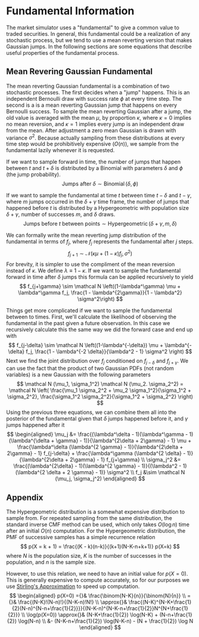 Fundamental Information
=======================

The market simulator uses a "fundamental" to give a common value to traded
securities. In general, this fundamental could be a realization of any
stochastic process, but we tend to use a mean reverting version that makes
Gaussian jumps. In the following sections are some equations that describe
useful properties of the fundamental process.

Mean Revering Gaussian Fundamental
----------------------------------

The mean reverting Gaussian fundamental is a combination of two stochastic
processes. The first decides when a "jump" happens. This is an independent
Bernoulli draw with success rate $\phi$ at every time step. The second is a is
a mean reverting Gaussian jump that happens on every Bernoulli success. To
sample the mean reverting Gaussian after a jump, the old value is averaged with
the mean $\mu$, by proportion $\kappa$, where $\kappa = 0$ implies no mean
reversion, and $\kappa = 1$ implies every jump is an independent draw from the
mean. After adjustment a zero mean Gaussian is drawn with variance $\sigma^2$.
Because actually sampling from these distributions at every time step would be
prohibitively expensive ($O(n)$), we sample from the fundamental lazily
whenever it is requested.

If we want to sample forward in time, the number of jumps that happen between
$t$ and $t+\delta$ is distributed by a Binomial with parameters $\delta$ and
$\phi$ (the jump probability).
$$ \text{Jumps after $\delta$} \sim \operatorname{Binomial}(\delta, \phi) $$

If we want to sample the fundamental at time $t$ between time $t-\delta$ and
$t-\gamma$, where $m$ jumps occurred in the $\delta + \gamma$ time frame,  the
number of jumps that happened before $t$ is distributed by a Hypergeometric
with population size $\delta + \gamma$, number of successes $m$, and $\delta$
draws.
$$ \text{Jumps before $t$ between points} \sim \operatorname{Hypergeometric}(\delta + \gamma, m, \delta) $$


We can formally write the mean reverting jump distribution of the fundamental
in terms of $f_j$, where $f_j$ represents the fundamental after $j$ steps.
$$ f_{j+1} \sim \mathcal N (\kappa \mu + (1-\kappa) f_j, \sigma^2) $$
For brevity, it is simpler to use the compliment of the mean reversion instead
of $\kappa$. We define $\lambda \equiv 1 - \kappa$. If we want to sample the
fundamental forward in time after $\delta$ jumps this formula can be applied
recursively to yield
$$ f_{j+\gamma} \sim \mathcal N \left((1-\lambda^\gamma) \mu + \lambda^\gamma f_j, \frac{1 - \lambda^{2\gamma}}{1 - \lambda^2} \sigma^2\right) $$

Things get more complicated if we want to sample the fundamental between to
times. First, we'll calculate the likelihood of observing the fundamental in
the past given a future observation. In this case we recursively calculate this
the same way we did the forward case and end up with
$$ f_{j-\delta} \sim \mathcal N \left((1-\lambda^{-\delta}) \mu + \lambda^{-\delta} f_j, \frac{1 - \lambda^{-2 \delta}}{\lambda^2 - 1} \sigma^2 \right) $$
Next we find the joint distribution over $f_j$ conditioned on $f_{j-\delta}$
and $f_{j+\gamma}$. We can use the fact that the product of two Gaussian PDFs
(not random variables) is a new Gaussian with the following parameters
$$ \mathcal N (\mu_1, \sigma_1^2) \mathcal N (\mu_2. \sigma_2^2) = \mathcal N \left( \frac{\mu_1 \sigma_2^2 + \mu_2 \sigma_1^2}{\sigma_1^2 + \sigma_2^2}, \frac{\sigma_1^2 \sigma_2^2}{\sigma_1^2 + \sigma_2^2} \right) $$
Using the previous three equations, we can combine them all into the posterior of the fundamental given that $\delta$ jumps happened before it, and $\gamma$ jumps happened after it
$$ \begin{aligned}
\mu_j &= \frac{(\lambda^\delta - 1)(\lambda^\gamma - 1)(\lambda^{\delta + \gamma} - 1)}{\lambda^{2\delta + 2\gamma} - 1} \mu + \frac{\lambda^\delta (\lambda^{2 \gamma} - 1)}{\lambda^{2\delta + 2\gamma} - 1} f_{j-\delta} + \frac{\lambda^\gamma (\lambda^{2 \delta} - 1)}{\lambda^{2\delta + 2\gamma} - 1} f_{j+\gamma} \\
\sigma_j^2 &= \frac{(\lambda^{2\delta} - 1)(\lambda^{2 \gamma} - 1)}{(\lambda^2 - 1)(\lambda^{2 \delta + 2 \gamma} - 1)} \sigma^2 \\
f_j &\sim \mathcal N (\mu_j, \sigma_j^2)
\end{aligned} $$

Appendix
--------

The Hypergeometric distribution is a somewhat expensive distribution to sample
from. For repeated sampling from the same distribution, the standard inverse
CMF method can be used, which only takes $O(\log n)$ time after an initial
$O(n)$ computation. For the Hypergeometric distribution, the PMF of successive
samples has a simple recurrence relation
$$ p(X = k + 1) = \frac{(K - k)(n-k)}{(k+1)(N-K-n+k+1)} p(X=k) $$
where $N$ is the population size, $K$ is the number of successes in the
population, and $n$ is the sample size.

However, to use this relation, we need to have an initial value for $p(X=0)$.
This is generally expensive to compute accurately, so for our purposes we use
[Stirling's
Approximation](https://en.wikipedia.org/wiki/Stirling%27s_approximation) to
speed up computation.
$$ \begin{aligned}
p(X=0) ={}& \frac{\binom{N-K}{n}}{\binom{N}{n}} \\
={}& \frac{(N-K)!(N-n)!}{(N-K-n)!N!} \\
\approx{}& \frac{(N-K)^{N-K+\frac{1}{2}(N-n)^{N-n+\frac{1}{2}}}}{(N-K-n)^{N-K-n+\frac{1}{2}}N^{N+\frac{1}{2}}} \\
\log(p(X=0)) \approx{}& (N-K+\frac{1}{2}) \log(N-K) + (N-n+\frac{1}{2}) \log(N-n) \\
&- (N-K-n+\frac{1}{2}) \log(N-K-n) - (N + \frac{1}{2}) \log N
\end{aligned} $$

